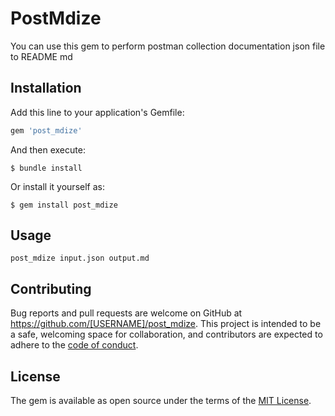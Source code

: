 # PostMdize

You can use this gem to perform postman collection documentation json file to README md

## Installation

Add this line to your application's Gemfile:

```ruby
gem 'post_mdize'
```

And then execute:

    $ bundle install

Or install it yourself as:

    $ gem install post_mdize

## Usage
```
post_mdize input.json output.md
```


## Contributing

Bug reports and pull requests are welcome on GitHub at https://github.com/[USERNAME]/post_mdize. This project is intended to be a safe, welcoming space for collaboration, and contributors are expected to adhere to the [code of conduct](https://github.com/KanielOutis/post_mdize/blob/master/CODE_OF_CONDUCT.md).

## License

The gem is available as open source under the terms of the [MIT License](https://opensource.org/licenses/MIT).

